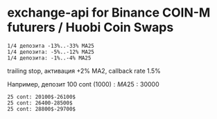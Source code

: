 # exchange-api for Binance COIN-M futurers / Huobi Coin Swaps

```
1/4 депозита -13%..-33% MA25
1/4 депозита: -5%..-12% MA25
1/4 депозита: -1%..-4% MA25
```
trailing stop, активация +2% MA2, callback rate 1.5%


Например, депозит 100 cont (1000$):
MA25: 30000$
```
25 cont: 20100$-26100$
25 cont: 26400-28500$
25 cont: 28800$-29700$
```